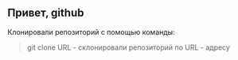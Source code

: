 ## Привет, github
Клонировали репозиторий с помощью команды:
> git clone URL - склонировали репозиторий по URL - адресу